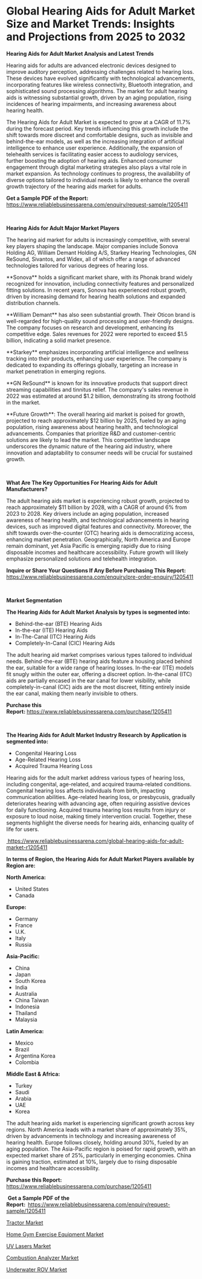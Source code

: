 <p><h1>Global Hearing Aids for Adult Market Size and Market Trends: Insights and Projections from 2025 to 2032</h1></p><p><strong>Hearing Aids for Adult Market Analysis and Latest Trends</strong></p>
<p><p>Hearing aids for adults are advanced electronic devices designed to improve auditory perception, addressing challenges related to hearing loss. These devices have evolved significantly with technological advancements, incorporating features like wireless connectivity, Bluetooth integration, and sophisticated sound processing algorithms. The market for adult hearing aids is witnessing substantial growth, driven by an aging population, rising incidences of hearing impairments, and increasing awareness about hearing health.</p><p>The Hearing Aids for Adult Market is expected to grow at a CAGR of 11.7% during the forecast period. Key trends influencing this growth include the shift towards more discreet and comfortable designs, such as invisible and behind-the-ear models, as well as the increasing integration of artificial intelligence to enhance user experience. Additionally, the expansion of telehealth services is facilitating easier access to audiology services, further boosting the adoption of hearing aids. Enhanced consumer engagement through digital marketing strategies also plays a vital role in market expansion. As technology continues to progress, the availability of diverse options tailored to individual needs is likely to enhance the overall growth trajectory of the hearing aids market for adults.</p></p>
<p><strong>Get a Sample PDF of the Report:&nbsp;</strong> <a href="https://www.reliablebusinessarena.com/enquiry/request-sample/1205411?utm_campaign=3346&utm_medium=2&utm_source=Github&utm_content=ia&utm_term=26032025&utm_id=hearing-aids-for-adult">https://www.reliablebusinessarena.com/enquiry/request-sample/1205411</a></p>
<p>&nbsp;</p>
<p><strong>Hearing Aids for Adult Major Market Players</strong></p>
<p><p>The hearing aid market for adults is increasingly competitive, with several key players shaping the landscape. Major companies include Sonova Holding AG, William Demant Holding A/S, Starkey Hearing Technologies, GN ReSound, Sivantos, and Widex, all of which offer a range of advanced technologies tailored for various degrees of hearing loss.</p><p>**Sonova** holds a significant market share, with its Phonak brand widely recognized for innovation, including connectivity features and personalized fitting solutions. In recent years, Sonova has experienced robust growth, driven by increasing demand for hearing health solutions and expanded distribution channels.</p><p>**William Demant** has also seen substantial growth. Their Oticon brand is well-regarded for high-quality sound processing and user-friendly designs. The company focuses on research and development, enhancing its competitive edge. Sales revenues for 2022 were reported to exceed $1.5 billion, indicating a solid market presence.</p><p>**Starkey** emphasizes incorporating artificial intelligence and wellness tracking into their products, enhancing user experience. The company is dedicated to expanding its offerings globally, targeting an increase in market penetration in emerging regions.</p><p>**GN ReSound** is known for its innovative products that support direct streaming capabilities and tinnitus relief. The company's sales revenue in 2022 was estimated at around $1.2 billion, demonstrating its strong foothold in the market.</p><p>**Future Growth**: The overall hearing aid market is poised for growth, projected to reach approximately $12 billion by 2025, fueled by an aging population, rising awareness about hearing health, and technological advancements. Companies that prioritize R&D and customer-centric solutions are likely to lead the market. This competitive landscape underscores the dynamic nature of the hearing aid industry, where innovation and adaptability to consumer needs will be crucial for sustained growth.</p></p>
<p>&nbsp;</p>
<p><strong>What Are The Key Opportunities For Hearing Aids for Adult Manufacturers?</strong></p>
<p><p>The adult hearing aids market is experiencing robust growth, projected to reach approximately $11 billion by 2028, with a CAGR of around 6% from 2023 to 2028. Key drivers include an aging population, increased awareness of hearing health, and technological advancements in hearing devices, such as improved digital features and connectivity. Moreover, the shift towards over-the-counter (OTC) hearing aids is democratizing access, enhancing market penetration. Geographically, North America and Europe remain dominant, yet Asia Pacific is emerging rapidly due to rising disposable incomes and healthcare accessibility. Future growth will likely emphasize personalized solutions and telehealth integration.</p></p>
<p><strong>Inquire or Share Your Questions If Any Before Purchasing This Report:</strong> <a href="https://www.reliablebusinessarena.com/enquiry/pre-order-enquiry/1205411?utm_campaign=3346&utm_medium=2&utm_source=Github&utm_content=ia&utm_term=26032025&utm_id=hearing-aids-for-adult">https://www.reliablebusinessarena.com/enquiry/pre-order-enquiry/1205411</a></p>
<p>&nbsp;</p>
<p><strong>Market Segmentation</strong></p>
<p><strong>The Hearing Aids for Adult Market Analysis by types is segmented into:</strong></p>
<p><ul><li>Behind-the-ear (BTE) Hearing Aids</li><li>In-the-ear (ITE) Hearing Aids</li><li>In-The-Canal (ITC) Hearing Aids</li><li>Completely-In-Canal (CIC) Hearing Aids</li></ul></p>
<p><p>The adult hearing aid market comprises various types tailored to individual needs. Behind-the-ear (BTE) hearing aids feature a housing placed behind the ear, suitable for a wide range of hearing losses. In-the-ear (ITE) models fit snugly within the outer ear, offering a discreet option. In-the-canal (ITC) aids are partially encased in the ear canal for lower visibility, while completely-in-canal (CIC) aids are the most discreet, fitting entirely inside the ear canal, making them nearly invisible to others.</p></p>
<p><strong>Purchase this Report:&nbsp;</strong><a href="https://www.reliablebusinessarena.com/purchase/1205411?utm_campaign=3346&utm_medium=2&utm_source=Github&utm_content=ia&utm_term=26032025&utm_id=hearing-aids-for-adult">https://www.reliablebusinessarena.com/purchase/1205411</a></p>
<p>&nbsp;</p>
<p><strong>The Hearing Aids for Adult Market Industry Research by Application is segmented into:</strong></p>
<p><ul><li>Congenital Hearing Loss</li><li>Age-Related Hearing Loss</li><li>Acquired Trauma Hearing Loss</li></ul></p>
<p><p>Hearing aids for the adult market address various types of hearing loss, including congenital, age-related, and acquired trauma-related conditions. Congenital hearing loss affects individuals from birth, impacting communication abilities. Age-related hearing loss, or presbycusis, gradually deteriorates hearing with advancing age, often requiring assistive devices for daily functioning. Acquired trauma hearing loss results from injury or exposure to loud noise, making timely intervention crucial. Together, these segments highlight the diverse needs for hearing aids, enhancing quality of life for users.</p></p>
<p><a href="https://www.reliablebusinessarena.com/global-hearing-aids-for-adult-market-r1205411?utm_campaign=3346&utm_medium=2&utm_source=Github&utm_content=ia&utm_term=26032025&utm_id=hearing-aids-for-adult">&nbsp;https://www.reliablebusinessarena.com/global-hearing-aids-for-adult-market-r1205411</a></p>
<p><strong>In terms of Region, the Hearing Aids for Adult Market Players available by Region are:</strong></p>
<p>
    <p> <strong> North America: </strong>
        <ul>
            <li>United States</li>
            <li>Canada</li>
        </ul>
        </p> 
    <p> <strong> Europe: </strong>
        <ul>
            <li>Germany</li>
            <li>France</li>
            <li>U.K.</li>
            <li>Italy</li>
            <li>Russia</li>
        </ul>
        </p> 
    <p> <strong> Asia-Pacific: </strong>
        <ul>
            <li>China</li>
            <li>Japan</li>
            <li>South Korea</li>
            <li>India</li>
            <li>Australia</li>
            <li>China Taiwan</li>
            <li>Indonesia</li>
            <li>Thailand</li>
            <li>Malaysia</li>
        </ul>
        </p> 
    <p> <strong> Latin America: </strong>
        <ul>
            <li>Mexico</li>
            <li>Brazil</li>
            <li>Argentina Korea</li>
            <li>Colombia</li>
        </ul>
        </p> 
    <p> <strong> Middle East & Africa: </strong>
        <ul>
            <li>Turkey</li>
            <li>Saudi</li>
            <li>Arabia</li>
            <li>UAE</li>
            <li>Korea</li>
        </ul>
    </p>
    </p>
<p><p>The adult hearing aids market is experiencing significant growth across key regions. North America leads with a market share of approximately 35%, driven by advancements in technology and increasing awareness of hearing health. Europe follows closely, holding around 30%, fueled by an aging population. The Asia-Pacific region is poised for rapid growth, with an expected market share of 25%, particularly in emerging economies. China is gaining traction, estimated at 10%, largely due to rising disposable incomes and healthcare accessibility.</p></p>
<p><strong>Purchase this Report: </strong><a href="https://www.reliablebusinessarena.com/purchase/1205411?utm_campaign=3346&utm_medium=2&utm_source=Github&utm_content=ia&utm_term=26032025&utm_id=hearing-aids-for-adult">https://www.reliablebusinessarena.com/purchase/1205411</a></p>
<p>&nbsp;<strong>Get a Sample PDF of the Report:&nbsp;&nbsp;</strong><a href="https://www.reliablebusinessarena.com/enquiry/request-sample/1205411?utm_campaign=3346&utm_medium=2&utm_source=Github&utm_content=ia&utm_term=26032025&utm_id=hearing-aids-for-adult">https://www.reliablebusinessarena.com/enquiry/request-sample/1205411</a></p>
<p><strong></strong></p>
<p><p><a href="https://www.linkedin.com/pulse/projected-market-growth-tractor-47-cagr-from-2025-2032-x6wce?utm_campaign=3346&utm_medium=2&utm_source=Github&utm_content=ia&utm_term=26032025&utm_id=hearing-aids-for-adult">Tractor Market</a></p><p><a href="https://www.linkedin.com/pulse/report-global-home-gym-exercise-equipment-size-valuation-pfzge?utm_campaign=3346&utm_medium=2&utm_source=Github&utm_content=ia&utm_term=26032025&utm_id=hearing-aids-for-adult">Home Gym Exercise Equipment Market</a></p><p><a href="https://www.linkedin.com/pulse/uv-lasers-market-outlook-growth-trends-88-cagr-from-hamze?utm_campaign=3346&utm_medium=2&utm_source=Github&utm_content=ia&utm_term=26032025&utm_id=hearing-aids-for-adult">UV Lasers Market</a></p><p><a href="https://www.linkedin.com/pulse/combustion-analyzer-industry-report-market-share-growth-lgvve?utm_campaign=3346&utm_medium=2&utm_source=Github&utm_content=ia&utm_term=26032025&utm_id=hearing-aids-for-adult">Combustion Analyzer Market</a></p><p><a href="https://www.linkedin.com/pulse/historical-trends-future-projections-underwater-rov-pljle?utm_campaign=3346&utm_medium=2&utm_source=Github&utm_content=ia&utm_term=26032025&utm_id=hearing-aids-for-adult">Underwater ROV Market</a></p></p>